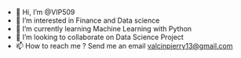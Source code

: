 - 👋 Hi, I’m @VIP509
- 👀 I’m interested in Finance and Data science
- 🌱 I’m currently learning Machine Learning with Python
- 💞️ I’m looking to collaborate on Data Science Project
- 📫 How to reach me ? Send me an email valcinpierry13@gmail.com

<!---
VIP509/VIP509 is a ✨ special ✨ repository because its `README.md` (this file) appears on your GitHub profile.
You can click the Preview link to take a look at your changes.
--->
